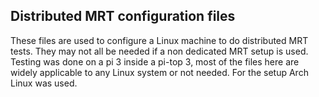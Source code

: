 ## Distributed MRT configuration files

These files are used to configure a Linux machine to do distributed MRT tests. They may not all be needed if a non dedicated MRT setup is used.  Testing was done on a pi 3 inside a pi-top 3, most of the files here are widely applicable to any Linux system or not needed. For the setup Arch Linux was used.

